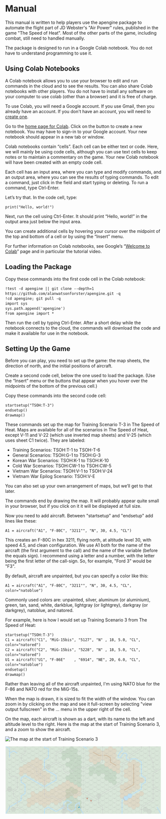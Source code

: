 # Manual

This manual is written to help players use the apengine package to automate the flight part of JD Webster's "Air Power" rules, published in the game "The Speed of Heat". Most of the other parts of the game, including combat, still need to handled manually.

The package is designed to run in a Google Colab notebook. You do not have to understand programming to use it.

## Using Colab Notebooks

A Colab notebook allows you to use your browser to edit and run commands in the cloud and to see the results. You can also share Colab notebooks with other players. You do not have to install any software on your computer to use colab (other than a browser) and it is free of charge.

To use Colab, you will need a Google account. If you use Gmail, then you already have an account. If you don't have an account, you will need to [create one](https://support.google.com/accounts/answer/27441?hl=en#zippy=%2Ccheck-if-you-already-have-a-google-account).

Go to the [home page for Colab](https://colab.research.google.com). Click on the button to create a new notebook. You may have to sign-in to your Google account. Your new notebook should appear in a new tab or window.

Colab notebooks contain “cells”. Each cell can be either text or code. Here, we will mainly be using code cells, although you can use text cells to keep notes or to maintain a commentary on the game. Your new Colab notebook will have been created with an empty code cell.

Each cell has an input area, where you can type and modify commands, and an output area, where you can see the results of typing commands. To edit a command, just click in the field and start typing or deleting. To run a command, type Ctrl-Enter.

Let’s try that. In the code cell, type:

	print("Hello, world!")

Next, run the cell using Ctrl-Enter. It should print “Hello, world!” in the output area just below the input area.

You can create additional cells by hovering your cursor over the midpoint of the top and bottom of a cell or by using the “Insert” menu.

For further information on Colab notebooks, see Google’s “[Welcome to Colab](https://colab.research.google.com/#scrollTo=-gE-Ez1qtyIA)” page and in particular the tutorial video.

## Loading the Package

Copy these commands into the first code cell in the Colab notebook:

    !test -d apengine || git clone --depth=1 https://github.com/alanwatsonforster/apengine.git -q
    !cd apengine; git pull -q
    import sys
    sys.path.append('apengine')
    from apengine import *

Then run the cell by typing Ctrl-Enter. After a short delay while the notebook connects to the cloud, the commands will download the code and make it available for use in the notebook.

## Setting Up the Game

Before you can play, you need to set up the game: the map sheets, the direction of north, and the initial positions of aircraft.

Create a second code cell, below the one used to load the package. (Use the “Insert” menu or the buttons that appear when you hover over the midpoints of the bottom of the previous cell.)

Copy these commands into the second code cell:


    startsetup("TSOH:T-3")
    endsetup()
    drawmap()
    
These commands set up the map for Training Scenario T-3 in The Speed of Heat. Maps are available for all of the scenarios in The Speed of Heat, except V-11 and V-22 (which use inverted map sheets) and V-25 (which uses sheet C1 twice). They are labeled:

- Training Scenarios: TSOH:T-1 to TSOH-T-6
- General Scenarios: TSOH:G-1 to TSOH:G-3
- Korean War Scenarios: TSOH:K-1 to TSOH:K-10
- Cold War Scenarios: TSOH:CW-1 to TSOH:CW-5
- Vietnam War Scenarios: TSOH:V-1 to TSOH:V-24
- Vietnam War Epilog Scenario: TSOH:V-E

You can also set up your own arrangement of maps, but we’ll get to that later.

The commands end by drawing the map. It will probably appear quite small in your browser, but if you click on it it will be displayed at full size.

Now you need to add aircraft. Between "startsetup" and "endsetup" add lines like these:

    A1 = aircraft("A1", "F-80C", "3211"", "N", 30, 4.5, "CL")
    
This creates an F-80C in hex 3211, flying north, at altitude level 30, with speed 4.5, and clean configuration. We use A1 both for the name of the aircraft (the first argument to the call) and the name of the variable (before the equals sign). I recommend using a letter and a number, with the letter being the first letter of the call-sign. So, for example, "Ford 3" would be "F3".

By default, aircraft are unpainted, but you can specify a color like this:

    A1 = aircraft("A1", "F-80C", "3211"", "N", 30, 4.5, "CL", color="natoblue")
    
Commonly used colors are: unpainted, silver, aluminum (or aluminium), green, tan, sand, white, darkblue, lightgray (or lightgrey), darkgray (or darkgrey), natoblue, and natored.

For example, here is how I would set up Training Scenario 3 from The Speed of Heat:

    startsetup("TSOH:T-3")
    C1 = aircraft("C1", "MiG-15bis", "5127", "N" , 18, 5.0, "CL", color="natored")
    C2 = aircraft("C2", "MiG-15bis", "5228", "N" , 18, 5.0, "CL", color="natored")
    U1 = aircraft("U1", "F-86E"    , "6914", "NE", 20, 6.0, "CL", color="natoblue")
    endsetup()
    drawmap()

Rather than leaving all of the aircraft unpainted, I'm using NATO blue for the F-86 and NATO red for the MiG-15s.

When the map is drawn, it is sized to fit the width of the window. You can zoom in by clicking on the map and see it full-screen by selecting "view output fullscreen" in the ... menu in the upper right of the cell. 

On the map, each  aircraft is shown as a dart, with its name to the left and altitude level to the right. Here is the map at the start of Training Scenario 3, and a zoom to show the aircraft.

![The map at the start of Training Scenario 3](<https://github.com/alanwatsonforster/apengine/blob/88b74b5478f899e3fdaf60e0c2d8655b9b3b524b/documentation/Manual/T-3-start-zoom.png>)

![The aircraft at the start of Training Scenario 3](<./Manual/T-3-start-zoom.png>)



